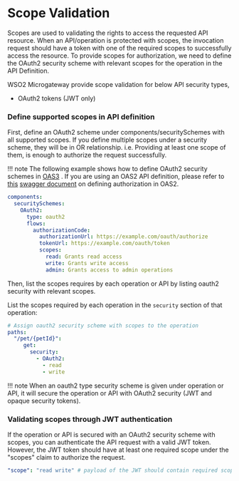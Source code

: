 # Scope Validation

Scopes are used to validating the rights to access the requested API resource. When an API/operation is protected with scopes, the invocation request should have a token with one of the required scopes to successfully access the resource. To provide scopes for authorization, we need to define the OAuth2 security scheme with relevant scopes for the operation in the API Definition.

WSO2 Microgateway provide scope validation for below API security types,

-   OAuth2 tokens (JWT only) <!-- TODO: Enable once the feature is completed for MGW 4.0.0
    Basic authentication
-->


### Define supported scopes in API definition

First, define an OAuth2 scheme under components/securitySchemes with all supported scopes. If you define multiple scopes under a security scheme, they will be in OR relationship. i.e. Providing at least one scope of them, is enough to authorize the request successfully.

!!! note
    The following example shows how to define OAuth2 security schemes in [OAS3](https://swagger.io/docs/specification/authentication/oauth2/) . If you are using an OAS2 API definition, please refer to [this](https://swagger.io/docs/specification/2-0/authentication/api-keys/) [swagger document](https://swagger.io/docs/specification/2-0/authentication/) on defining authorization in OAS2.

``` yml
components:
  securitySchemes:
    OAuth2:
      type: oauth2
      flows:
        authorizationCode:
          authorizationUrl: https://example.com/oauth/authorize
          tokenUrl: https://example.com/oauth/token
          scopes:
            read: Grants read access
            write: Grants write access
            admin: Grants access to admin operations
```

Then, list the scopes requires by each operation or API by listing oauth2 security with relevant scopes.

List the scopes required by each operation in the `security` section of that operation:

``` yml
# Assign oauth2 security scheme with scopes to the operation
paths:
  "/pet/{petId}":
     get:
       security:
         - OAuth2:
           - read
           - write
```

!!! note
    When an oauth2 type security scheme is given under operation or API, it will secure the operation or API with OAuth2 security (JWT and opaque security tokens).

### Validating scopes through JWT authentication

If the operation or API is secured with an OAuth2 security scheme with scopes, you can authenticate the API request with a valid JWT token. However, the JWT token should have at least one required scope under the "scopes" claim to authorize the request.

``` yml
"scope": "read write" # payload of the JWT should contain required scopes separated by space
```

<!-- TODO: Enable once the feature is completed for MGW 4.0.0
### Validating scopes through opaque token authentication

If the operation or API is secured with an OAuth2 security scheme with scopes and configured the key manager properly, then you can authenticate the API request with a valid opaque token. However, then the key manager should provide the required scopes after validating the token to authorize the request.

### Validating scopes through basic authentication

Scopes in security schemes (typically OAuth schemes) provide the ability to restrict the usage of certain endpoints to the users by limiting the access of that endpoint to the users with the corresponding scopes. In micro-gateway it is possible to validate the users (basic authentication) with scopes.

First, in the operation level or the API level, basic authentication security should be declared alongside oauth2 security with scopes.

``` yml
paths:
 "/pet/{petId}":
    get:
      security:
        - mybasic: []
          - OAuth2:
            - read
            - write
        
components:
  securitySchemes:
    mybasic:
      type: http
      scheme: basic
    OAuth2:
      type: oauth2
      flows:
      authorizationCode:
        authorizationUrl: https://example.com/oauth/authorize
        tokenUrl: https://example.com/oauth/token
        scopes:
          read: Grants read access
          write: Grants write access
          admin: Grants access to admin operations
```

Then, the required scopes should be added to the "micro-gw.conf" file (comma separated) under the users which are provided access to certain endpoints.

``` java tab="Format"
[b7a.users.<username>]
    password="@<HASH_ALGO>:{<HASH_ALGO(password)>}"
    scopes="scope1,scope2"
```

``` java tab="Example"
["b7a.users.shani"]
    password="@sha256:{5e884898da28047151d0e56f8dc6292773603d0d6aabbdd62a11ef721d1542d8}"
    scopes="read,write"
```

 The users with the scopes in the configuration can access the endpoints with certain scopes included in the oauth2 scheme using basic authentication.
-->

